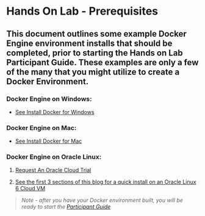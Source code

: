 # Hands On Lab - Prerequisites

## This document outlines some example Docker Engine environment installs that should be completed, prior to starting the Hands on Lab Participant Guide.  These examples are only a few of the many that you might utilize to create a Docker Environment.


### Docker Engine on Windows:

* [See Install Docker for Windows](https://docs.docker.com/docker-for-windows/install/)

### Docker Engine on Mac:

* [See Install Docker for Mac](https://docs.docker.com/docker-for-mac/install/)

### Docker Engine on Oracle Linux:

1. [Request An Oracle Cloud Trial](https://cloud.oracle.com/tryit)

2. [See the first 3 sections of this blog for a quick install on an Oracle Linux 6 Cloud VM](https://community.oracle.com/community/cloud_computing/infrastructure-as-a-service-iaas/oracle-container-cloud-service/blog/2017/01/26/the-fast-path-to-a-private-docker-registry-on-oracle-public-cloud)

> *Note - after you have your Docker environment built, you will be ready to start the [Participant Guide](../master/Participant-Guide.md)* 
